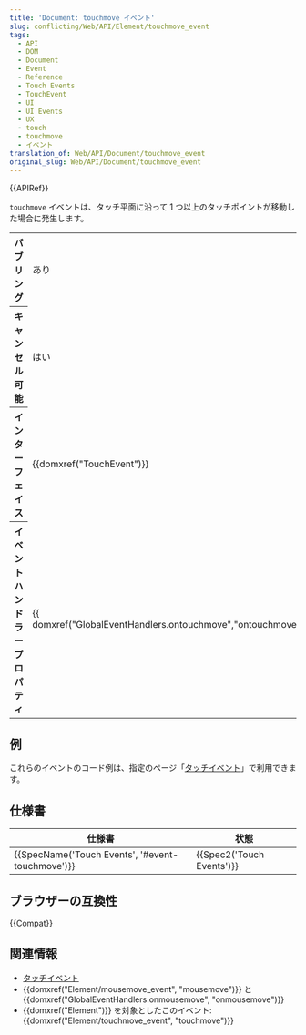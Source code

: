```yaml
---
title: 'Document: touchmove イベント'
slug: conflicting/Web/API/Element/touchmove_event
tags:
  - API
  - DOM
  - Document
  - Event
  - Reference
  - Touch Events
  - TouchEvent
  - UI
  - UI Events
  - UX
  - touch
  - touchmove
  - イベント
translation_of: Web/API/Document/touchmove_event
original_slug: Web/API/Document/touchmove_event
---
```

{{APIRef}}

`touchmove` イベントは、タッチ平面に沿って 1 つ以上のタッチポイントが移動した場合に発生します。

<table class="properties">
  <tbody>
    <tr>
      <th scope="row">バブリング</th>
      <td>あり</td>
    </tr>
    <tr>
      <th scope="row">キャンセル可能</th>
      <td>はい</td>
    </tr>
    <tr>
      <th scope="row">インターフェイス</th>
      <td>{{domxref("TouchEvent")}}</td>
    </tr>
    <tr>
      <th scope="row">イベントハンドラープロパティ</th>
      <td>
        {{ domxref("GlobalEventHandlers.ontouchmove","ontouchmove")}}
      </td>
    </tr>
  </tbody>
</table>

## 例

これらのイベントのコード例は、指定のページ「[タッチイベント](/ja/docs/Web/API/Touch_events)」で利用できます。

## 仕様書

| 仕様書                                                           | 状態                             |
| ---------------------------------------------------------------- | -------------------------------- |
| {{SpecName('Touch Events', '#event-touchmove')}} | {{Spec2('Touch Events')}} |

## ブラウザーの互換性

{{Compat}}

## 関連情報

- [タッチイベント](/ja/docs/Web/API/Touch_events)
- {{domxref("Element/mousemove_event", "mousemove")}} と {{domxref("GlobalEventHandlers.onmousemove", "onmousemove")}}
- {{domxref("Element")}} を対象としたこのイベント: {{domxref("Element/touchmove_event", "touchmove")}}
